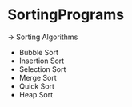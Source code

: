 # SortingPrograms
-> Sorting Algorithms
  * Bubble Sort
  * Insertion Sort
  * Selection Sort
  * Merge Sort
  * Quick Sort
  * Heap Sort
